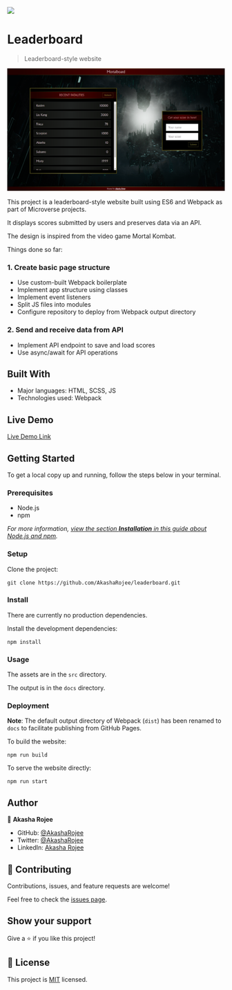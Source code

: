 ![](https://img.shields.io/badge/Microverse-blueviolet)

# Leaderboard

> Leaderboard-style website

![screenshot](src/assets/leaderboard-desktop.png)

This project is a leaderboard-style website built using ES6 and Webpack as part of Microverse projects.

It displays scores submitted by users and preserves data via an API.

The design is inspired from the video game Mortal Kombat.

Things done so far:

### 1. Create basic page structure

- Use custom-built Webpack boilerplate
- Implement app structure using classes
- Implement event listeners
- Split JS files into modules
- Configure repository to deploy from Webpack output directory

### 2. Send and receive data from API

- Implement API endpoint to save and load scores
- Use async/await for API operations

## Built With

- Major languages: HTML, SCSS, JS
- Technologies used: Webpack

## Live Demo

[Live Demo Link](https://AkashaRojee.github.io/leaderboard)

## Getting Started

To get a local copy up and running, follow the steps below in your terminal.

### Prerequisites

- Node.js
- npm

_For more information, <a href="https://www.akasharojee.codes/2021/06/20/intro-to-nodejs-and-npm.html" target="_blank">view the section **Installation** in this guide about Node.js and npm</a>._

### Setup

Clone the project:

```
git clone https://github.com/AkashaRojee/leaderboard.git
```

### Install

There are currently no production dependencies.

Install the development dependencies:

```
npm install
```

### Usage

The assets are in the `src` directory.

The output is in the `docs` directory.

### Deployment

**Note**: The default output directory of Webpack (`dist`) has been renamed to `docs` to facilitate publishing from GitHub Pages.

To build the website:

```
npm run build
```

To serve the website directly:

```
npm run start
```

## Author

👤 **Akasha Rojee**

- GitHub: [@AkashaRojee](https://github.com/AkashaRojee)
- Twitter: [@AkashaRojee](https://twitter.com/AkashaRojee)
- LinkedIn: [Akasha Rojee](https://linkedin.com/in/AkashaRojee)

## 🤝 Contributing

Contributions, issues, and feature requests are welcome!

Feel free to check the [issues page](../../issues/).

## Show your support

Give a ⭐️ if you like this project!

## 📝 License

This project is [MIT](./MIT.md) licensed.